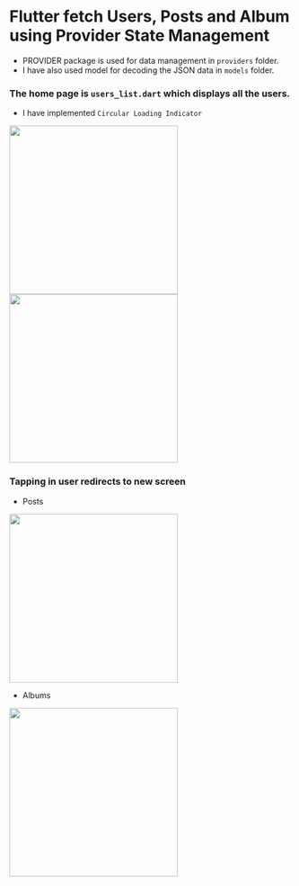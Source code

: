 # Flutter fetch Users, Posts and Album using Provider State Management

- PROVIDER package is used for data management in ```providers``` folder.
- I have also used model for decoding the JSON data in ```models``` folder.

### The home page is ```users_list.dart``` which displays all the users.
- I have implemented ```Circular Loading Indicator```
<img src="screenshot/1.png" width="300">

<img src="screenshot/2.png" width="300">

### Tapping in user redirects to new screen
- Posts
<img src="screenshot/3.png" width="300">

- Albums
<img src="screenshot/4.png" width="300">
